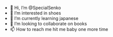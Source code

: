 - 👋 Hi, I’m @SpecialSenko
- 👀 I’m interested in shoes
- 🌱 I’m currently learning japanese
- 💞️ I’m looking to collaborate on books
- 📫 How to reach me hit me baby one more time

<!---
SpecialSenko/SpecialSenko is a ✨ special ✨ repository because its `README.md` (this file) appears on your GitHub profile.
You can click the Preview link to take a look at your changes.
--->
